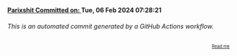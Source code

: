 **[Parixshit Committed on: ](https://github.com/Parixshit/AutoCommit/commit/b54e783fcf34e50a7f6e6fa92da8162cbbdba339) Tue, 06 Feb 2024 07:28:21** <!-- f090023aead337440e5a2f812f81e694c8aed75a -->

###### This is an automated commit generated by a GitHub Actions workflow.

<div align="right"><sub><sup><a href="https://github.com/Parixshit/AutoCommit.git">Read me</a></sup></sub></div>
